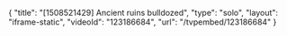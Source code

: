 {
    "title": "[1508521429] Ancient ruins bulldozed",
    "type": "solo",
    "layout": "iframe-static",
    "videoId": "123186684",
    "url": "\/tvpembed\/123186684"
}